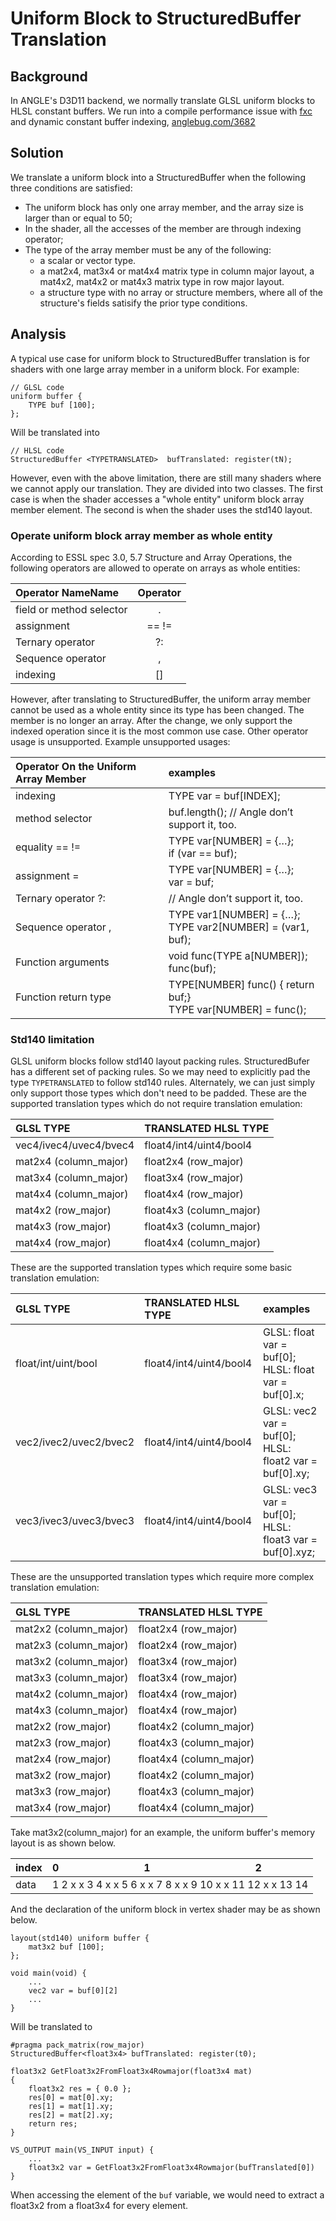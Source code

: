 # Uniform Block to StructuredBuffer Translation

## Background
In ANGLE's D3D11 backend, we normally translate GLSL uniform blocks to
HLSL constant buffers. We run into a compile performance issue with
[fxc](https://docs.microsoft.com/en-us/windows/win32/direct3dtools/fxc)
and dynamic constant buffer indexing,
[anglebug.com/3682](https://bugs.chromium.org/p/angleproject/issues/detail?id=3682)

## Solution
We translate a uniform block into a StructuredBuffer when the following three
conditions are satisfied:
* The uniform block has only one array member, and the array size is larger than or
equal to 50;
* In the shader, all the accesses of the member are through indexing operator;
* The type of the array member must be any of the following:
  * a scalar or vector type.
  * a mat2x4, mat3x4 or mat4x4 matrix type in column major layout, a mat4x2, mat4x2 or
  mat4x3 matrix type in row major layout.
  * a structure type with no array or structure members, where all of the structure's
  fields satisify the prior type conditions.

## Analysis
A typical use case for uniform block to StructuredBuffer translation is for shaders with
one large array member in a uniform block. For example:
```
// GLSL code
uniform buffer {
    TYPE buf [100];
};
```
Will be translated into
```
// HLSL code
StructuredBuffer <TYPETRANSLATED>  bufTranslated: register(tN);
```

However, even with the above limitation, there are still many shaders where we cannot
apply our translation. They are divided into two classes. The first case is when the
shader accesses a "whole entity" uniform block array member element. The second is when
the shader uses the std140 layout.

### Operate uniform block array member as whole entity
According to ESSL spec 3.0, 5.7 Structure and Array Operations,  the following operators
are allowed to operate on arrays as whole entities:

|  Operator NameName         |    Operator    |
|  :----------------         |    :------:    |
|  field or method selector  |        .       |
|  assignment                |     ==  !=     |
|  Ternary operator          |       ?:       |
|  Sequence operator         |       ,        |
|  indexing                  |       []       |

However, after translating to StructuredBuffer, the uniform array member cannot be used as
a whole entity since its type has been changed. The member is no longer an array.
After the change, we only support the indexed operation since it is the most common use case.
Other operator usage is unsupported. Example unsupported usages:

| Operator On the Uniform Array Member    |                  examples                        |
|             :------                     |                  :------                         |
| indexing             | TYPE var = buf[INDEX];                                              |
| method selector      | buf.length();   // Angle don’t support it, too.                     |
| equality == !=       | TYPE var[NUMBER] = {…}; <br> if (var == buf);                       |
| assignment =         | TYPE var[NUMBER] = {…}; <br> var = buf;                             |
| Ternary operator ?:  | // Angle don’t support it, too.                                     |
| Sequence operator ,  | TYPE var1[NUMBER] = {…}; <br> TYPE var2[NUMBER] = (var1, buf);      |
| Function arguments   | void func(TYPE a[NUMBER]); <br> func(buf);                          |
| Function return type | TYPE[NUMBER] func() { return buf;}  <br> TYPE var[NUMBER] = func(); |

### Std140 limitation
GLSL uniform blocks follow std140 layout packing rules. StructuredBufer has a different set
of packing rules. So we may need to explicitly pad the type `TYPETRANSLATED` to follow std140
rules. Alternately, we can just simply only support those types which don't need to be padded.
These are the supported translation types which do not require translation emulation:

|         GLSL TYPE          |     TRANSLATED HLSL TYPE      |
|         :------            |          :------              |
|   vec4/ivec4/uvec4/bvec4   |     float4/int4/uint4/bool4   |
|   mat2x4 (column_major)    |     float2x4 (row_major)      |
|   mat3x4 (column_major)    |     float3x4 (row_major)      |
|   mat4x4 (column_major)    |     float4x4 (row_major)      |
|   mat4x2 (row_major)       |     float4x3 (column_major)   |
|   mat4x3 (row_major)       |     float4x3 (column_major)   |
|   mat4x4 (row_major)       |     float4x4 (column_major)   |

These are the supported translation types which require some basic translation emulation:

|         GLSL TYPE          |     TRANSLATED HLSL TYPE      |     examples        |
|         :------            |          :------              |     :------         |
|float/int/uint/bool   |float4/int4/uint4/bool4|GLSL: float var = buf[0]; <br> HLSL: float var = buf[0].x;  |
|vec2/ivec2/uvec2/bvec2|float4/int4/uint4/bool4|GLSL: vec2 var = buf[0]; <br> HLSL: float2 var = buf[0].xy; |
|vec3/ivec3/uvec3/bvec3|float4/int4/uint4/bool4|GLSL: vec3 var = buf[0]; <br> HLSL: float3 var = buf[0].xyz;|

These are the unsupported translation types which require more complex translation emulation:

|         GLSL TYPE          |     TRANSLATED HLSL TYPE      |
|         :------            |          :------              |
|   mat2x2 (column_major)    |     float2x4 (row_major)      |
|   mat2x3 (column_major)    |     float2x4 (row_major)      |
|   mat3x2 (column_major)    |     float3x4 (row_major)      |
|   mat3x3 (column_major)    |     float3x4 (row_major)      |
|   mat4x2 (column_major)    |     float4x4 (row_major)      |
|   mat4x3 (column_major)    |     float4x4 (row_major)      |
|   mat2x2 (row_major)       |     float4x2 (column_major)   |
|   mat2x3 (row_major)       |     float4x3 (column_major)   |
|   mat2x4 (row_major)       |     float4x4 (column_major)   |
|   mat3x2 (row_major)       |     float4x2 (column_major)   |
|   mat3x3 (row_major)       |     float4x3 (column_major)   |
|   mat3x4 (row_major)       |     float4x4 (column_major)   |


Take mat3x2(column_major) for an example, the uniform buffer's memory layout is as shown below.

|index|0&ensp;&emsp;&emsp;&emsp;&emsp;&emsp;&emsp;&emsp;&emsp;1&ensp;&emsp;&emsp;&emsp;&emsp;&emsp;&emsp;&emsp;&emsp;&emsp;&emsp;2|
|:--- |                         :------                        |
|data |1 2 x x 3 4 x x 5 6 x x 7 8 x x 9 10 x x 11 12 x x 13 14|


And the declaration of the uniform block in vertex shader may be as shown below.
```
layout(std140) uniform buffer {
    mat3x2 buf [100];
};

void main(void) {
    ...
    vec2 var = buf[0][2]
    ...
}
```
Will be translated to

```
#pragma pack_matrix(row_major)
StructuredBuffer<float3x4> bufTranslated: register(t0);

float3x2 GetFloat3x2FromFloat3x4Rowmajor(float3x4 mat)
{
    float3x2 res = { 0.0 };
    res[0] = mat[0].xy;
    res[1] = mat[1].xy;
    res[2] = mat[2].xy;
    return res;
}

VS_OUTPUT main(VS_INPUT input) {
    ...
    float3x2 var = GetFloat3x2FromFloat3x4Rowmajor(bufTranslated[0])
}
```

When accessing the element of the `buf` variable, we would need to extract a float3x2 from
a float3x4 for every element.